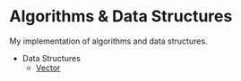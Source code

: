 # Algorithms & Data Structures

My implementation of algorithms and data structures.

- Data Structures
    - [Vector](https://github.com/thehxdev/algo-dt/tree/main/data-structures/c/vector)

